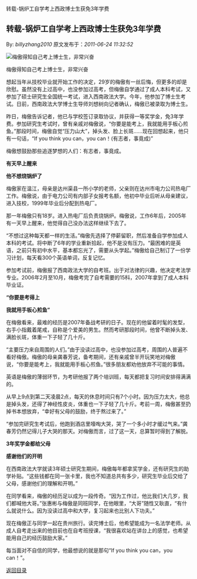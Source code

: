 转载-锅炉工自学考上西政博士生获免3年学费
## 转载-锅炉工自学考上西政博士生获免3年学费

By: *billyzhang2010* 原文发布于：*2011-06-24 11:32:52*

![梅傲得知自己考上博士生，非常兴奋](http://imgs.fetionpic.com/web/20110623/d4ebf21d-c7c6-424c-910e-5245c5185ef7.jpg)

梅傲得知自己考上博士生，非常兴奋

想起当年从技校毕业就开始工作的决定，29岁的梅傲有一丝后悔，但更多的却是欣慰。虽然没有上过高中，也没参加过高考，但梅傲自学通过了成人本科考试，又参加了硕士研究生全国统一考试，进入西南政法大学。今年，他参加了博士生考试。日前，西南政法大学博士生导师刘想树向记者确认，梅傲已被录取为博士生。

昨日，梅傲告诉记者，他已与学校签订录取协议，并获得一等奖学金，免3年学费。参加研究生考试时，曾有亲戚对梅傲说，&ldquo;你要是能考上，我就能用手板心煎鱼。&rdquo;那段时间，梅傲自觉&ldquo;压力山大&rdquo;，掉头发、脸上长斑&hellip;&hellip;现在回想起来，他只有一句话，&ldquo;If
you think you can，you can！(有志者，事竟成)&rdquo;

梅傲想鼓励那些追逐梦想的人们：有志者，事竟成。

**有天早上醒来**

**他不想烧锅炉了**

梅傲家在温江，母亲是达州渠县一所小学的老师，父亲则在达州市电力公司热电厂工作。梅傲说，由于电力公司有内部子女报考名额，他初中毕业后听从母亲建议，进入技校，1999年毕业后分配到热电厂。

那一年梅傲只有18岁。进入热电厂后负责烧锅炉。梅傲说，工作6年后，2005年有一天早上醒来，他觉得自己没办法这样继续下去了。

&ldquo;不想过这种每天都一样的生活。&rdquo;梅傲先选择了停薪留职，然后准备自学参加成人本科的考试。将中断了6年的学业重新拾起，他不是没有压力。&ldquo;最困难的是英语，之前只有初中水平，基本都忘光了，需要从头学起。&rdquo;梅傲给自己制订了一份学习计划，每天看300个英语单词，反复记忆。

参加考试前，梅傲报了西南政法大学的自考班。出于对法律的兴趣，他决定考法学专业。2006年2月至10月，梅傲考完了自考需要的15科，2007年拿到了成人本科毕业证。

**&ldquo;你要是考得上**

**我就用手板心煎鱼&rdquo;**

在梅傲看来，最难的经历是2007年备战考研的日子。现在的他留着时髦的发型，右手小指戴着尾戒，自称是个爱美的男生。然而考研那段时间，他曾不断掉头发、满脸长斑，体重一下子轻了几十斤。

&ldquo;主要压力来自周围的人们。&rdquo;由于没读过高中，也没参加过高考，周围的人普遍不看好梅傲。梅傲的母亲龚春芳说，备考期间，还有亲戚曾半开玩笑地对梅傲说，&ldquo;你要是能考上，我就能用手板心煎鱼。&rdquo;很多朋友都劝他放弃不可能的事情。

英语是梅傲的薄弱环节，为考研他报了两个培训班，每天都把复习时间安排得满满的。

从早上9点到第二天凌晨2点，每天的休息时间只有7个小时。因为压力太大，他总是掉头发，还得了神经性皮炎，体重也一下子轻了几十斤。考前一周，梅傲甚至扔掉书本想放弃，&ldquo;幸好有父母的鼓励，终于熬过来了。&rdquo;

&ldquo;参加完研究生考试后，他跑到酒店里嚎啕大哭，哭了一个多小时才缓过气来。&rdquo;龚春芳仍然记得儿子大哭的那天。对梅傲而言，过了这一天，总算暂时得到了解脱。

**3年奖学金都给父母**

**感谢他们的开明**

在西南政法大学就读3年硕士研究生期间，梅傲每年都拿奖学金，还有研究生的助学补贴。&ldquo;这些钱都在同一张卡里，我也不知道总共有多少，研究生毕业后交给了父母，感谢他们的理解和开明。&rdquo;

在同学看来，梅傲的经历足以成为一段传奇。&ldquo;因为工作过，他比我们大几岁，我们都喊他大哥。&rdquo;张惠彬与梅傲是同班同学，在他眼里，&ldquo;大哥&rdquo;随性又耿直，&ldquo;有什么就说什么。因为没读过高中和大学，复习起来也比别人下功夫。&rdquo;

现在梅傲正与同学一起在贵州旅行。读完博士后，他希望能成为一名法学老师。从成人自考走出来的他目前也在自考班授课，&ldquo;我很喜欢站在讲台上的感觉，也希望能用自己的经历鼓励大家。&rdquo;

每当面对不自信的同学，他最想说的就是那句&ldquo;If you think you can，you can！&rdquo;。

[返回目录](index.html)
